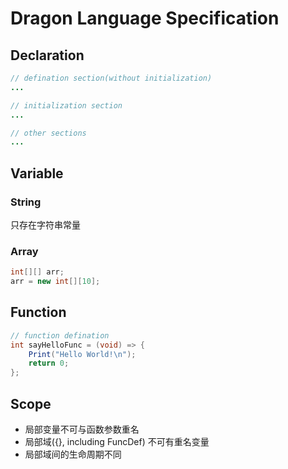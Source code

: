 # Dragon Language Specification

## Declaration

```java
// defination section(without initialization)
...

// initialization section
...

// other sections
...
```

## Variable

### String

只存在字符串常量

### Array

```java
int[][] arr;
arr = new int[][10];
```

## Function

```java
// function defination
int sayHelloFunc = (void) => {
    Print("Hello World!\n");
    return 0;
};
```

## Scope

*   局部变量不可与函数参数重名
*   局部域({}, including FuncDef) 不可有重名变量
*   局部域间的生命周期不同
